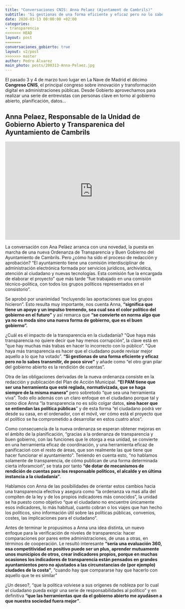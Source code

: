 ```yaml
---
title: "Conversaciones CNIS: Anna Pelaez (Ajuntament de Cambrils)"
subtitle: 'Si gestionas de una forma eficiente y eficaz pero no lo sabes transmitir, de poco sirve'
date: 2020-03-13 00:00:00 +02:00
categories:
- transparencia
<<<<<<< HEAD
layout: post
=======
conversaciones_gobierto: true
layout: v2/post
>>>>>>> master
author: Pedro Álvarez
main_photo: posts/200313-Anna-Pelaez.jpg
---
```


El pasado 3 y 4 de marzo tuvo lugar en La Nave de Madrid el décimo **Congreso CNIS**, el principal congreso sobre innovación y transformación digital en administraciones públicas. Desde Gobierto aprovechamos para realizar una serie de entrevistas con personas clave en torno al gobierno abierto, planificación, datos...

## Anna Pelaez, Responsable de la Unidad de Gobierno Abierto y Transparenica del Ayuntamiento de Cambrils

<div class="video_wrapper bigger">
  <iframe width="560" height="315" src="https://www.youtube.com/embed/a92uSS43OdM" frameborder="0" allow="accelerometer; autoplay; encrypted-media; gyroscope; picture-in-picture" allowfullscreen></iframe>
</div>

La conversación con Ana Peláez arranca con una novedad, la puesta en marcha de una nueva Ordenanza de Transparencia y Buen Gobierno del Ayuntamiento de Cambrils. Pero ¿cómo ha sido el proceso de redacción y aprobación? “El ayuntamiento tiene una comisión interdisciplinar de administración electrónica formada por servicios jurídicos, archivística, atención al ciudadano y nuevas tecnologías. Esta comisión fue la encargada de elaborar el proyecto” que más tarde “fue trabajado en una comisión técnico-politica, con todos los grupos políticos representados en el consistorio”. 

Se aprobó por unanimidad “incluyendo las aportaciones que los grupos hicieron”. Esto resulta muy importante, nos cuenta Anna, **“significa que tiene un apoyo y un impulso tremendo, sea cual sea el color político del gobierno en el futuro”** y así remarca que **“se convierte en norma algo que ya no es moda sino una nueva forma de gobierno, que es el buen gobierno”.**

¿Cuál es el impacto de la transparencia en la ciudadanía? "Que haya más transparencia no quiere decir que hay menos corrupción”, la clave está en “que hay muchas más trabas en hacer lo incorrecto con lo público”. "Que haya más transparencia es hacer que el ciudadano puede revisar mejor aquello a lo que ha votado”. **“Si gestionas de una forma eficiente y eficaz pero no lo sabes transmitir, de poco sirve”** y añade como “el otro gran pilar del gobierno abierto es la rendición de cuentas”.

Otra de las obligaciones derivadas de la nueva ordenanza consiste en la redacción y publicación del Plan de Acción Municipal. **“El PAM tiene que ser una herramienta que esté reglada, normativizada, que se haga siempre de la misma manera”** pero sobretodo “que sea una herramienta viva”. Todo ello además con un claro enfoque en el ciudadano porque tal y como dice Anna “la transparencia no es sólo colgar datos, **sino hacer que se entiendan las política públicas**” y de esta forma “el ciudadano podrá ver desde su casa, en el ordenador, con el móvil, ver cómo está el proyecto que el político se ha comprometido a desarrollar en estos cuatro años”.

Como consecuencia de la nueva ordenanza se esperan obtener mejoras en el ámbito de la planificación, “gracias a la ordenanza de transparencia y buen gobierno, con las funciones que le otorga a esa unidad, se convierte en una herramienta eficaz de coordinación, y una herramienta eficaz de panificacioń con el resto de áreas, que son realmente las que tiene que hacer funcionar el ayuntamiento”. Teniendo en cuenta esto, “no hablamos solamente de transparencia, de cómo publican de una forma determinada cierta inforamcioń”, se trata por tanto **“de dotar de mecanismos de rendición de cuentas para los responsable políticos, el alcalde y en última instancia a la ciudadanía”**. 

Hablamos con Anna de las posibilidades de orientar estos cambios hacia una transparencia efectiva y asegura como “la ordenanza va maś alla del compiten de la ley y de los propios indicadores más conocidos”, la unidad se ha puesto como objetivo “que el ciudadano no encuentre únicamente esos indicadores, lo más habitual, cuanto cobran o los viajes que han hecho los políticos, sino información útil sobre las políticas públicas, convenios, costes, las implicaciones para el ciudadano”.

Antes de terminar le propusimos a Anna una idea distinta, un nuevo enfoque para la verificación de niveles de transparencia: hacer comparaciones por pares entre administraciones, de unas a otras, en términos de cooperación. Le resultó interesante **“sería una evaluación 360, esa competitividad en positivo puede ser un plus, aprender mutuamente unos municipios de otros, crear indicadores propios, porque en muchas ocasiones los indicadores de transparencia están pensados en grandes ayuntamientos pero no ajustados a las circunstancias de (por ejemplo) ciudades de la costa”**, “cuando hay que compararse hay que hacerlo con aquello que te es similar”

¿Un deseo?, “que la política volviese a sus orígenes de nobleza por lo cual el ciudadano pueda exigir una serie de responsabilidades al político” y en definitiva **“que las herramientas que da el gobierno abierto me ayudásen a que nuestra sociedad fuera mejor”**.
